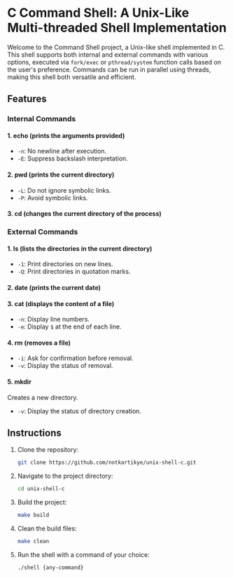 # C Command Shell: A Unix-Like Multi-threaded Shell Implementation

Welcome to the Command Shell project, a Unix-like shell implemented in C. This shell supports both internal and external commands with various options, executed via `fork/exec` or `pthread/system` function calls based on the user's preference. Commands can be run in parallel using threads, making this shell both versatile and efficient.

## Features

### Internal Commands

#### 1. echo (prints the arguments provided)
  - `-n`: No newline after execution.
  - `-E`: Suppress backslash interpretation.

#### 2. pwd (prints the current directory)
- `-L`: Do not ignore symbolic links.
- `-P`: Avoid symbolic links.

#### 3. cd (changes the current directory of the process)

### External Commands

#### 1. ls (lists the directories in the current directory)
- `-1`: Print directories on new lines.
- `-Q`: Print directories in quotation marks.

#### 2. date (prints the current date)

#### 3. cat (displays the content of a file)
- `-n`: Display line numbers.
- `-e`: Display `$` at the end of each line.

#### 4. rm (removes a file)
- `-i`: Ask for confirmation before removal.
- `-v`: Display the status of removal.

#### 5. mkdir
Creates a new directory.
  - `-v`: Display the status of directory creation.

## Instructions
1. Clone the repository:

    ```bash
    git clone https://github.com/notkartikye/unix-shell-c.git
    ```

2. Navigate to the project directory:
    ```bash
    cd unix-shell-c
    ```
3. Build the project:
    ```bash
    make build
    ```
4. Clean the build files:
    ```bash
    make clean
    ```
5. Run the shell with a command of your choice:
    ```bash
    ./shell {any-command}
    ```
